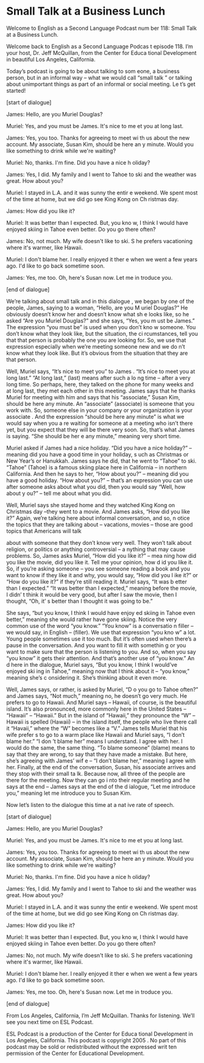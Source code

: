 # Small Talk at a Business Lunch

Welcome to English as a Second Language Podcast num ber 118: Small Talk at a Business Lunch.

Welcome back to English as a Second Language Podcas t episode 118. I’m your host, Dr. Jeff McQuillan, from the Center for Educa tional Development in beautiful Los Angeles, California.

Today’s podcast is going to be about talking to som eone, a business person, but in an informal way – what we would call “small talk ” or talking about unimportant things as part of an informal or social meeting. Le t’s get started!

[start of dialogue]

James: Hello, are you Muriel Douglas?

Muriel: Yes, and you must be James. It's nice to me et you at long last.

James: Yes, you too. Thanks for agreeing to meet wi th us about the new account. My associate, Susan Kim, should be here an y minute. Would you like something to drink while we're waiting?

Muriel: No, thanks. I'm fine. Did you have a nice h oliday?

James: Yes, I did. My family and I went to Tahoe to  ski and the weather was great. How about you?

Muriel: I stayed in L.A. and it was sunny the entir e weekend. We spent most of the time at home, but we did go see King Kong on Ch ristmas day.

James: How did you like it?

Muriel: It was better than I expected. But, you kno w, I think I would have enjoyed skiing in Tahoe even better. Do you go there often?

James: No, not much. My wife doesn't like to ski. S he prefers vacationing where it's warmer, like Hawaii.

Muriel: I don't blame her. I really enjoyed it ther e when we went a few years ago. I'd like to go back sometime soon.

James: Yes, me too. Oh, here's Susan now. Let me in troduce you.

[end of dialogue]

We’re talking about small talk and in this dialogue , we began by one of the people, James, saying to a woman, “Hello, are you M uriel Douglas?” He obviously doesn’t know her and doesn’t know what sh e looks like, so he asked “Are you Muriel Douglas?” and she says, “Yes, you m ust be James.” The expression “you must be” is used when you don’t kno w someone. You don’t know what they look like, but the situation, the ci rcumstances, tell you that that person is probably the one you are looking for. So,  we use that expression especially when we’re meeting someone new and we do n’t know what they look like. But it’s obvious from the situation that they  are that person.

Well, Muriel says, “It’s nice to meet you” to James . “It’s nice to meet you at long last.” “At long last,” (last) means after such a lo ng time – after a very long time. So perhaps, here, they talked on the phone for many  weeks and at long last, they met each other in this meeting. James says that he thanks Muriel for meeting with him and says that his “associate,” Susan Kim, should be here any minute. An “associate” (associate) is someone that you work  with. So, someone else in your company or your organization is your associate . And the expression “should be here any minute” is what we would say when you a re waiting for someone at a meeting who isn’t there yet, but you expect that they will be there very soon. So, that’s what James is saying. “She should be her e any minute,” meaning very short time.

Muriel asked if James had a nice holiday. “Did you have a nice holiday?” – meaning did you have a good time in your holiday, s uch as Christmas or New Year’s or Hanukkah. James says he did, that he went  to “Tahoe” to ski. “Tahoe” (Tahoe) is a famous skiing place here in California  – in northern California. And then he says to her, “How about you?” – meaning did  you have a good holiday. “How about you?” – that’s an expression you can use  after someone asks about what you did, then you would say “Well, how about y ou?” – tell me about what you did.

Well, Muriel says she stayed home and they watched King Kong on Christmas day –they went to a movie. And James asks, “How did  you like it?” Again, we’re talking here about informal conversation, and so, n otice the topics that they are talking about – vacations, movies – those are good topics that Americans will talk

about with someone that they don’t know very well. They won’t talk about religion, or politics or anything controversial – a nything that may cause problems. So, James asks Muriel, “How did you like it?” – mea ning how did you like the movie, did you like it. Tell me your opinion, how d id you like it. So, if you’re asking someone – you see someone reading a book and  you want to know if they like it and why, you would say, “How did you l ike it?” or “How do you like it?” if they’re still reading it. Muriel says, “It was b etter than I expected.” “It was better than I expected,” meaning before the movie, I didn’ t think it would be very good, but after I saw the movie, then I thought, “Oh, it’ s better than I thought it was going to be.”

She says, “but you know, I think I would have enjoy ed skiing in Tahoe even better,” meaning she would rather have gone skiing.  Notice the very common use of the word “you know.” “You know” is a conversatio n filler – we would say, in English – (filler). We use that expression “you kno w” a lot. Young people sometimes use it too much. But it’s often used when  there’s a pause in the conversation. And you want to fill it with somethin g or you want to make sure that the person is listening to you. And so, when you say “you know” it gets their attention. And that’s another use of “you know.” An d here in the dialogue, Muriel says, “But you know, I think I would’ve enjoyed ski ing in Tahoe,” meaning now that I think about it – “you know,” meaning she’s c onsidering it. She’s thinking about it even more.

Well, James says, or rather, is asked by Muriel, “D o you go to Tahoe often?” and James says, “Not much,” meaning no, he doesn’t go very much. He prefers to go to Hawaii. And Muriel says – Hawaii, of course, is the beautiful island. It’s also pronounced, more commonly here in the United States  – “Hawaii” – “Hawaii.” But in the island of “Hawaii,” they pronounce the “W” –  Hawaii is spelled (Hawaii) – in the island itself, the people who live there call it “Havaii,” where the “W” becomes like a “V.” James tells Muriel that his wife prefer s to go to a warm place like Hawaii and Muriel says, “I don’t blame her.” “I don ’t blame her” means I understand. I agree with her. I would do the same, the same thing. “To blame someone” (blame) means to say that they are wrong, to say that they have made a mistake. But here, she’s agreeing with James’ wif e – “I don’t blame her,” meaning I agree with her. Finally, at the end of the conversation, Susan, his associate arrives and they stop with their small ta lk. Because now, all three of the people are there for the meeting. Now they can go i nto their regular meeting and he says at the end – James says at the end of the d ialogue, “Let me introduce you,” meaning let me introduce you to Susan Kim.

Now let’s listen to the dialogue this time at a nat ive rate of speech.

[start of dialogue]

James: Hello, are you Muriel Douglas?

Muriel: Yes, and you must be James. It's nice to me et you at long last.

James: Yes, you too. Thanks for agreeing to meet wi th us about the new account. My associate, Susan Kim, should be here an y minute. Would you like something to drink while we're waiting?

Muriel: No, thanks. I'm fine. Did you have a nice h oliday?

James: Yes, I did. My family and I went to Tahoe to  ski and the weather was great. How about you?

Muriel: I stayed in L.A. and it was sunny the entir e weekend. We spent most of the time at home, but we did go see King Kong on Ch ristmas day.

James: How did you like it?

Muriel: It was better than I expected. But, you kno w, I think I would have enjoyed skiing in Tahoe even better. Do you go there often?

James: No, not much. My wife doesn't like to ski. S he prefers vacationing where it's warmer, like Hawaii.

Muriel: I don't blame her. I really enjoyed it ther e when we went a few years ago. I'd like to go back sometime soon.

James: Yes, me too. Oh, here's Susan now. Let me in troduce you.

[end of dialogue]

From Los Angeles, California, I’m Jeff McQuillan. Thanks for listening. We’ll see you next time on ESL Podcast.

ESL Podcast is a production of the Center for Educa tional Development in Los Angeles, California. This podcast is copyright 2005 . No part of this podcast may be sold or redistributed without the expressed writ ten permission of the Center for Educational Development.

